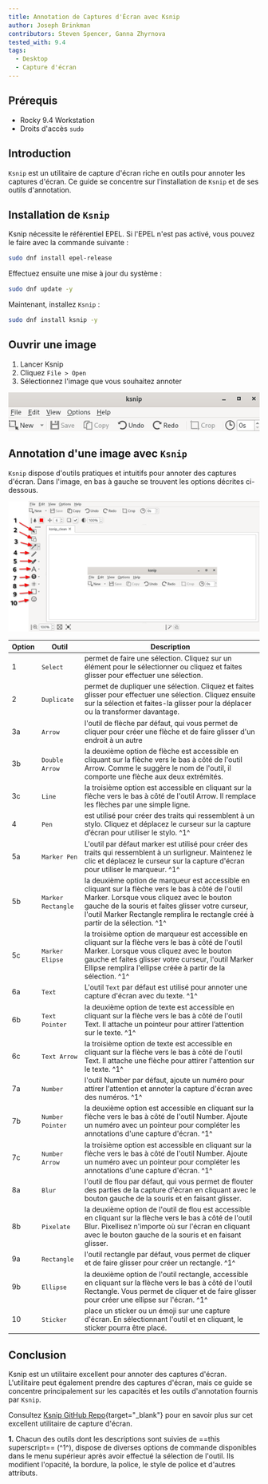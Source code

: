 ```yaml
---
title: Annotation de Captures d'Écran avec Ksnip
author: Joseph Brinkman
contributors: Steven Spencer, Ganna Zhyrnova
tested_with: 9.4
tags:
  - Desktop
  - Capture d'écran
---
```


## Prérequis

- Rocky 9.4 Workstation
- Droits d'accès `sudo`

## Introduction

`Ksnip` est un utilitaire de capture d'écran riche en outils pour annoter les captures d'écran. Ce guide se concentre sur l'installation de `Ksnip` et de ses outils d'annotation.

## Installation de `Ksnip`

Ksnip nécessite le référentiel EPEL. Si l'EPEL n'est pas activé, vous pouvez le faire avec la commande suivante :

```bash
sudo dnf install epel-release
```

Effectuez ensuite une mise à jour du système :

```bash
sudo dnf update -y
```

Maintenant, installez `Ksnip` :

```bash
sudo dnf install ksnip -y
```

## Ouvrir une image

1. Lancer Ksnip
2. Cliquez `File > Open`
3. Sélectionnez l'image que vous souhaitez annoter

![ksnip](images/ksnip.png)

## Annotation d'une image avec `Ksnip`

`Ksnip` dispose d'outils pratiques et intuitifs pour annoter des captures d'écran.  Dans l'image, en bas à gauche se trouvent les options décrites ci-dessous.

![ksnip_open](images/ksnip_image_opened.png)

| Option | Outil              | Description                                                                                                                                                                                                                                                                                                              |
| ------ | ------------------ | ------------------------------------------------------------------------------------------------------------------------------------------------------------------------------------------------------------------------------------------------------------------------------------------------------------------------ |
| 1      | `Select`           | permet de faire une sélection. Cliquez sur un élément pour le sélectionner ou cliquez et faites glisser pour effectuer une sélection.                                                                                                                                                    |
| 2      | `Duplicate`        | permet de dupliquer une sélection. Cliquez et faites glisser pour effectuer une sélection. Cliquez ensuite sur la sélection et faites-la glisser pour la déplacer ou la transformer davantage.                                                                           |
| 3a     | `Arrow`            | l'outil de flèche par défaut, qui vous permet de cliquer pour créer une flèche et de faire glisser d'un endroit à un autre                                                                                                                                                                                               |
| 3b     | `Double Arrow`     | la deuxième option de flèche est accessible en cliquant sur la flèche vers le bas à côté de l'outil Arrow. Comme le suggère le nom de l'outil, il comporte une flèche aux deux extrémités.                                                                                               |
| 3c     | `Line`             | la troisième option est accessible en cliquant sur la flèche vers le bas à côté de l'outil Arrow. Il remplace les flèches par une simple ligne.                                                                                                                                          |
| 4      | `Pen`              | est utilisé pour créer des traits qui ressemblent à un stylo. Cliquez et déplacez le curseur sur la capture d’écran pour utiliser le stylo. ^1^                                                                                                                                          |
| 5a     | `Marker Pen`       | L'outil par défaut marker est utilisé pour créer des traits qui ressemblent à un surligneur. Maintenez le clic et déplacez le curseur sur la capture d'écran pour utiliser le marqueur. ^1^                                                                                              |
| 5b     | `Marker Rectangle` | la deuxième option de marqueur est accessible en cliquant sur la flèche vers le bas à côté de l'outil Marker. Lorsque vous cliquez avec le bouton gauche de la souris et faites glisser votre curseur, l'outil Marker Rectangle remplira le rectangle créé à partir de la sélection. ^1^ |
| 5c     | `Marker Elipse`    | la troisième option de marqueur est accessible en cliquant sur la flèche vers le bas à côté de l'outil Marker. Lorsque vous cliquez avec le bouton gauche et faites glisser votre curseur, l'outil Marker Ellipse remplira l'ellipse créée à partir de la sélection. ^1^                 |
| 6a     | `Text`             | L'outil `Text` par défaut est utilisé pour annoter une capture d'écran avec du texte. ^1^                                                                                                                                                                                                                |
| 6b     | `Text Pointer`     | la deuxième option de texte est accessible en cliquant sur la flèche vers le bas à côté de l'outil Text. Il attache un pointeur pour attirer l’attention sur le texte. ^1^                                                                                                               |
| 6c     | `Text Arrow`       | la troisième option de texte est accessible en cliquant sur la flèche vers le bas à côté de l'outil Text. Il attache une flèche pour attirer l'attention sur le texte. ^1^                                                                                                               |
| 7a     | `Number`           | l'outil Number par défaut, ajoute un numéro pour attirer l'attention et annoter la capture d'écran avec des numéros. ^1^                                                                                                                                                                                 |
| 7b     | `Number Pointer`   | la deuxième option est accessible en cliquant sur la flèche vers le bas à côté de l'outil Number. Ajoute un numéro avec un pointeur pour compléter les annotations d'une capture d'écran. ^1^                                                                                            |
| 7c     | `Number Arrow`     | la troisième option est accessible en cliquant sur la flèche vers le bas à côté de l'outil Number. Ajoute un numéro avec un pointeur pour compléter les annotations d'une capture d'écran. ^1^                                                                                           |
| 8a     | `Blur`             | l'outil de flou par défaut, qui vous permet de flouter des parties de la capture d'écran en cliquant avec le bouton gauche de la souris et en faisant glisser.                                                                                                                                           |
| 8b     | `Pixelate`         | la deuxième option de l'outil de flou est accessible en cliquant sur la flèche vers le bas à côté de l'outil Blur. Pixellisez n'importe où sur l'écran en cliquant avec le bouton gauche de la souris et en faisant glisser.                                                             |
| 9a     | `Rectangle`        | l'outil rectangle par défaut, vous permet de cliquer et de faire glisser pour créer un rectangle. ^1^                                                                                                                                                                                                    |
| 9b     | `Ellipse`          | la deuxième option de l'outil rectangle, accessible en cliquant sur la flèche vers le bas à côté de l'outil Rectangle. Vous permet de cliquer et de faire glisser pour créer une ellipse sur l'écran. ^1^                                                                                |
| 10     | `Sticker`          | place un sticker ou un émoji sur une capture d'écran. En sélectionnant l'outil et en cliquant, le sticker pourra être placé.                                                                                                                                                             |

## Conclusion

Ksnip est un utilitaire excellent pour annoter des captures d'écran. L'utilitaire peut également prendre des captures d'écran, mais ce guide se concentre principalement sur les capacités et les outils d'annotation fournis par `Ksnip`.

Consultez [Ksnip GitHub Repo](https://github.com/ksnip/ksnip){target="_blank"} pour en savoir plus sur cet excellent utilitaire de capture d'écran.

**1.** Chacun des outils dont les descriptions sont suivies de ==this superscript== (^1^), dispose de diverses options de commande disponibles dans le menu supérieur après avoir effectué la sélection de l'outil. Ils modifient l'opacité, la bordure, la police, le style de police et d'autres attributs.
